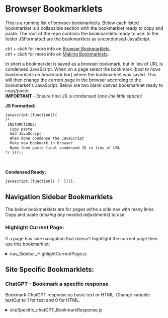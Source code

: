 # Browser Bookmarklets

This is a running list of browser bookmarklets. Below each listed 
bookmarklet is a collapsible section with the bookmarklet ready 
to copy and paste. The root of the repo contains the bookmarklets
ready to use. In the folder JSFormatted are the bookmarklets as 
uncondensed JavaScript.

<em>ctrl + click</em> for more info on [Browser Bookmarklets](https://subsimple.com/bookmarklets/index.php). <br>
<em>ctrl + click</em> for more info on [Making Bookmarklets](https://gist.github.com/caseywatts/c0cec1f89ccdb8b469b1).

In short a bookmarklet is saved as a browser bookmark, but in 
lieu of URL is condensed JavaScript. When on a page select the
bookmark (<em>best to have bookmarklets on bookmark bar</em>) where
the bookmarklet was saved. This will then change the current page in
the browser according to the bookmarket's JavaScript. Below are two 
blank canvas bookmarklet ready to copy/paste: <br>
<strong>IMPORTANT</strong> - Ensure final JS is condensed (<em>one line little space</em>):

<strong>JS Formatted:</strong>
```markdown
javascript:(function(){ 
/*
 INSTURCTIONS:
  Copy paste 
  Add JavaScript
  When done condense the JavaScript
  Make new bookmark in browser
  Name then paste final condensed JS in lieu of URL
*/ })();
```
<br>

<strong>Condensed Ready:</strong>
```markdown
javascript:(function() {  })();
```

## Navigation Sidebar Bookmarklets
The below bookmarklets are for pages withe a side nav with many links.
Copy and paste (<em>making any needed adjustments</em>) to use.

### Highlight Current Page:
If a page has side navigation that doesn't hightlight the current page
then use this bookmarklet:
<details>

<summary>nav_Sidebar_HighlightCurrentPage.js</summary>
<br>

Gist page for [nav_Sidebar_HighlightCurrentPage.js](https://gist.github.com/jhauga/716cd39dc31ac9f607993f709cc48f60)

```markdown
javascript:(function(){var styleBackground="white";/*<<--CHANGE*/var styleColor="black";/*<<--CHANGE*/var pathName=location.pathname;var allATags=document.getElementsByTagName("a");for(i=0;i<allATags.length;i++){let currentATag=allATags[i];let currentHref=currentATag.href;if(currentHref.indexOf(pathName)>-1){currentATag.style.background=styleBackground;currentATag.style.color=styleColor;}}})();
```

</details>

## Site Specific Bookmarklets:
### ChatGPT - Bookmark a specific response
Bookmark ChatGPT response as basic text or HTML. Change variable textOut to 1 for text and 0 for HTML.
<details>

<summary>siteSpecific_chatGPT_BookmarkResponse.js</summary>
<br>

Gist page for [siteSpecific_chatGPT_BookmarkResponse.js](https://gist.github.com/jhauga/328eccd84d072664c68bf2079fd11bab)

```markdown
javascript:(function(){var rawText="CHANGE--COPY DIRECTLY FROM ANSWER COPY BUTTON AND PASTE HERE -- CHANGE";var textOut=0;var htmlOut;if(textOut==1){htmlOut=0;}else{htmlOut=1;}let onWord=0;var splitMarks="--__EDjr1DZD--split--EDjr1DZD__--";var makeMarks=function(splitChar){if(splitChar==undefined){splitChar="";}rawText=rawText.replace(/\n/g,"\\n");rawText=rawText.replace(/```[^```]*```|&lt;[^&]*&gt;|\;/g,function(match){if(match===";"){return";\n";}return match;});rawText=rawText.replace(/(```)*([{](?![a-zA-Z]))/g,"$1$2 \n");rawText=rawText.replace(/(```)*([}](?![ }]))/g,"$1 \n $2 \n");if(textOut==1){rawText=rawText.replace(/:```/g,"<hr><div style='background:black;color:white'><code>");rawText=rawText.replace(/```/g,"</code></div><hr>");}else{rawText=rawText.replace(/:```/g,"<hr><div style='background:black;color:white;max-width: 800px;margin:0 10px;overflow:auto'><pre><code>");rawText=rawText.replace(/```/g,"</code></pre></div><hr>");}rawText=rawText.replace(/ {2,}([0-9]+)/g,splitChar+"\n\n$1 ");rawText=rawText.replace(/ {2,}(-)/g,splitChar+"\n$1");rawText=rawText.replace(/: {2,}/g,splitChar+"\n");rawText=rawText.replace(/ {2,}/g,"__"+splitChar+"__"+" \n\n");let tempSplitWord=new RegExp("__"+splitChar+"__","g");let extractCodeText=rawText.substring(rawText.indexOf("<code>")+6,rawText.lastIndexOf("</code>")-7);let tempText=extractCodeText.replace(tempSplitWord,"");tempText=tempText.replace(/\*\*/g,"");rawText=rawText.replace(extractCodeText,tempText);if(htmlOut==1){rawText=rawText.replace(/\\n/g,splitMarks+"--NEW-LINE");rawText=rawText.replace(/\n/g,"<br>");let splitMarkNewLine=new RegExp(splitMarks+"--NEW-LINE","g");rawText=rawText.replace(splitMarkNewLine,"\\n");rawText=rawText.replace(/\*\*/g," ** ");}};var checkNest=function(){if(liHTML==1){nestedList=1;}};var checkState=function(swOne,swTwo,htmlOne,htmlTwo){checkNest();outText+=htmlOne+htmlTwo;};var parseHTML=function(cw){outText+=cw+" ";};let setMaxWords=25,count=1;let outText="";if(textOut==1){outText="<pre>";makeMarks(splitMarks);}else{outText="<div style='max-width: 90%'>";makeMarks(splitMarks);}let rawTextArr=rawText.split(" ");for(i in rawTextArr){if(textOut==1){if(rawTextArr[i].indexOf("\n")>-1){count=1;}if(count>=setMaxWords){outText+="\n"+rawTextArr[i]+" ";count=1;}else{outText+=rawTextArr[i]+" ";count+=1;}if(i==rawTextArr.length-1){outText+=rawTextArr[i]+"</pre>";}}else{parseHTML(rawTextArr[i]);if(rawTextArr[i].indexOf("<br>")>-1){count=1;}if(count>=setMaxWords){outText+="<br>";count=1;}else{count+=1;}if(i==rawTextArr.length-1){outText+=rawTextArr[i]+"</div>";}}}if(textOut==1){let splitReg=new RegExp("__"+splitMarks+"__","g");outText=outText.replace(splitReg,"");let splitRegII=new RegExp(splitMarks,"g");outText=outText.replace(splitRegII,"");}else{let splitReg=new RegExp("__"+splitMarks+"__","g");outText=outText.replace(splitReg,"");let splitRegII=new RegExp(splitMarks,"g");outText=outText.replace(splitRegII,"");outText=outText.replace(/\*\* <br>/g,"</strong><br>");outText=outText.replace(/\*\* :/g,"</strong>:");outText=outText.replace(/\*\* /g,"<strong>");}document.write(outText);})();
```

</details>